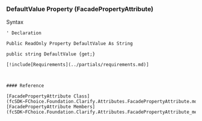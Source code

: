 ﻿### DefaultValue Property (FacadePropertyAttribute)

Syntax

```vbnet
' Declaration

Public ReadOnly Property DefaultValue As String

public string DefaultValue {get;}

[!include[Requirements](../partials/requirements.md)]



#### Reference

[FacadePropertyAttribute Class](fcSDK~FChoice.Foundation.Clarify.Attributes.FacadePropertyAttribute.md)  
[FacadePropertyAttribute Members](fcSDK~FChoice.Foundation.Clarify.Attributes.FacadePropertyAttribute_members.md)